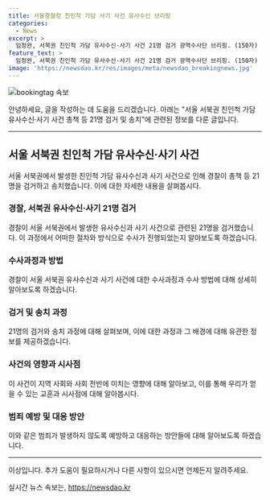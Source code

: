 ```yaml
---
title: 서울경찰청 친인척 가담 사기 사건 유사수신 브리핑
categories:
  - News
excerpt: >
  임정완, 서북권 친인척 가담 유사수신·사기 사건 21명 검거 광역수사단 브리핑. (150자)
feature_text: >
  임정완, 서북권 친인척 가담 유사수신·사기 사건 21명 검거 광역수사단 브리핑. (150자)
image: 'https://newsdao.kr/res/images/meta/newsdao_breakingnews.jpg'
---
```


<p><img src="https://newsdao.kr/res/images/meta/newsdao_breakingnews.jpg" alt="bookingtag 속보" /></p>

<p>안녕하세요, 글을 작성하는 데 도움을 드리겠습니다. 아래는 "서울 서북권 친인척 가담 유사수신·사기 사건 총책 등 21명 검거 및 송치"에 관련된 정보를 다룬 글입니다.</p>

<hr />

<h2 data-ke-size="size26">서울 서북권 친인척 가담 유사수신·사기 사건</h2>

<p data-ke-size="size16">서울 서북권에서 발생한 친인척 가담 유사수신과 사기 사건으로 인해 경찰이 총책 등 21명을 검거하고 송치했습니다. 이에 대한 자세한 내용을 살펴봅시다.</p>

<h3>경찰, 서북권 유사수신·사기 21명 검거</h3>

<p data-ke-size="size16">경찰이 서울 서북권에서 발생한 유사수신과 사기 사건으로 관련된 21명을 검거했습니다. 이 과정에서 어떠한 절차와 방식으로 수사가 진행되었는지 알아보도록 하겠습니다.</p>

<h3>수사과정과 방법</h3>

<p data-ke-size="size16">경찰이 서울 서북권 유사수신과 사기 사건에 대한 수사과정과 수사 방법에 대해 상세히 알아보도록 하겠습니다.</p>

<h3>검거 및 송치 과정</h3>

<p data-ke-size="size16">21명의 검거와 송치 과정에 대해 살펴보며, 이에 대한 과정과 그 배경에 대해 유관한 정보를 제공하겠습니다.</p>

<h3>사건의 영향과 시사점</h3>

<p data-ke-size="size16">이 사건이 지역 사회와 사회 전반에 미치는 영향에 대해 알아보고, 이를 통해 우리가 얻을 수 있는 교훈과 시사점에 대해 알아봅시다.</p>

<h3>범죄 예방 및 대응 방안</h3>

<p data-ke-size="size16">이와 같은 범죄가 발생하지 않도록 예방하고 대응하는 방안들에 대해 알아보도록 하겠습니다.</p>

<hr />

<p>이상입니다. 추가 도움이 필요하시거나 다른 사항이 있으시면 언제든지 알려주세요.</p>
실시간 뉴스 속보는, <a href="https://newsdao.kr" rel="dofollow">https://newsdao.kr</a>


